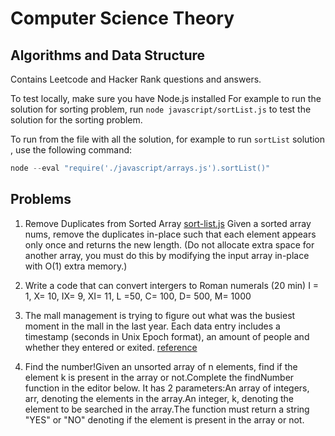 # Computer Science Theory
## Algorithms and Data Structure 

Contains Leetcode and Hacker Rank questions and answers. 

To test locally, make sure you have Node.js installed 
For example to run the solution for sorting problem, run `node javascript/sortList.js` to test the solution for the sorting problem.

To run from the file with all the solution, for example to run `sortList` solution , use the following command:

```javascript 
node --eval "require('./javascript/arrays.js').sortList()"
```

## Problems 

1. Remove Duplicates from Sorted Array [sort-list.js](/javascript/sort-list.js)
  Given a sorted array nums, remove the duplicates in-place such that each element appears only once and returns the new length. (Do not    allocate extra space for another array, you must do this by modifying the input array in-place with O(1) extra memory.)


2. Write a code that can convert intergers to Roman numerals (20 min)
  I = 1, X= 10, IX= 9, XI= 11, L =50, C= 100, D= 500, M= 1000 

3. The mall management is trying to figure out what was the busiest moment in the mall in the last year. Each data entry includes a timestamp (seconds in Unix Epoch format), an amount of people and whether they entered or exited. [reference](https://www.pramp.com/challenge/2WBx3Axln1t7JQ2jQq96)

4. Find the number!Given an unsorted array of n elements, find if the element k is present in the array or not.Complete the findNumber function in the editor below. It has 2 parameters:An array of integers, arr, denoting the elements in the array.An integer, k, denoting the element to be searched in the array.The function must return a string "YES" or "NO" denoting if the element is present in the array or not.
